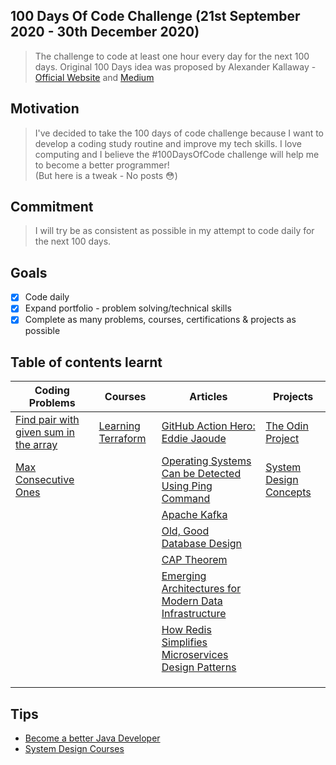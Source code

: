 ## 100 Days Of Code Challenge (21st September 2020 - 30th December 2020)
> The challenge to code at least one hour every day for the next 100 days.
Original 100 Days idea was proposed by Alexander Kallaway - [Official Website](https://www.100daysofcode.com/) and [Medium](https://medium.freecodecamp.org/join-the-100daysofcode-556ddb4579e4)

## Motivation

> I've decided to take the 100 days of code challenge because I want to develop a coding study routine and improve my tech skills. I love computing and I believe the #100DaysOfCode challenge will help me to become a better programmer!   
(But here is a tweak - No posts 😳) 

## Commitment
> I will try be as consistent as possible in my attempt to code daily for the next 100 days. 

## Goals

- [x] Code daily
- [x] Expand portfolio - problem solving/technical skills
- [x] Complete as many problems, courses, certifications & projects as possible

## Table of contents learnt

|          Coding Problems          |          Courses          |          Articles          |          Projects          |
|-----------------------------------|---------------------------|----------------------------|----------------------------|
| [Find pair with given sum in the array](https://www.techiedelight.com/find-pair-with-given-sum-array/)| [Learning Terraform](https://www.linkedin.com/learning/learning-terraform-2?trk=learning-serp_learning_search-card&upsellOrderOrigin=homepage-learning_learning-search-bar_search-submit) | [GitHub Action Hero: Eddie Jaoude](https://github.blog/2020-08-30-github-action-hero-eddie-jaoude/) | [The Odin Project](https://www.theodinproject.com/courses/web-development-101#the-basics) | 
| [Max Consecutive Ones](https://leetcode.com/problems/max-consecutive-ones/)| | [Operating Systems Can be Detected Using Ping Command](https://gbhackers.com/operating-systems-can-be-detected-using-ping-command/) | [System Design Concepts](https://www.freecodecamp.org/news/systems-design-for-interviews/) | 
| | | [Apache Kafka](https://www.michael-noll.com/blog/2014/08/18/apache-kafka-training-deck-and-tutorial/) | | 
| | | [Old, Good Database Design](https://relinx.io/2020/09/14/old-good-database-design/?fbclid-IwAR3RQcN-IbVSpCzsfMC5R) | | 
| | | [CAP Theorem](https://www.ibm.com/cloud/learn/cap-theorem) | | 
| | | [Emerging Architectures for Modern Data Infrastructure](https://a16z.com/2020/10/15/the-emerging-architectures-for-modern-data-infrastructure/) | | 
| | | [How Redis Simplifies Microservices Design Patterns](https://thenewstack.io/how-redis-simplifies-microservices-design-patterns) | | 
| | | | | 
| | | | | 
| | | | | 

## Tips
- [Become a better Java Developer](https://javarevisited.blogspot.com/2018/05/10-tips-to-become-better-java-developer.html#ixzz64a9lnJ8B)
- [System Design Courses](https://medium.com/javarevisited/10-best-system-design-courses-for-coding-interviews-949fd029ce65)
